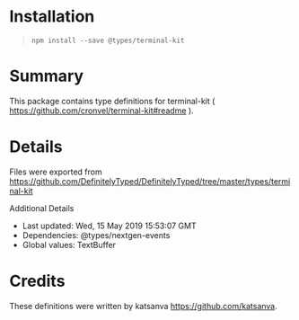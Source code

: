 # Installation
> `npm install --save @types/terminal-kit`

# Summary
This package contains type definitions for terminal-kit ( https://github.com/cronvel/terminal-kit#readme ).

# Details
Files were exported from https://github.com/DefinitelyTyped/DefinitelyTyped/tree/master/types/terminal-kit

Additional Details
 * Last updated: Wed, 15 May 2019 15:53:07 GMT
 * Dependencies: @types/nextgen-events
 * Global values: TextBuffer

# Credits
These definitions were written by katsanva <https://github.com/katsanva>.
